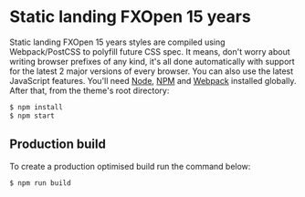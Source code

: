 # Static landing FXOpen 15 years

Static landing FXOpen 15 years styles are compiled using Webpack/PostCSS to polyfill future CSS spec. It means, don't worry about writing browser prefixes of any kind, it's all done automatically with support for the latest 2 major versions of every browser. You can also use the latest JavaScript features. You'll need [Node](https://nodejs.org/), [NPM](https://www.npmjs.com/) and [Webpack](https://webpack.js.org/) installed globally. After that, from the theme's root directory:
```bash
$ npm install
$ npm start
```

## Production build
To create a production optimised build run the command below:
```bash
$ npm run build
```